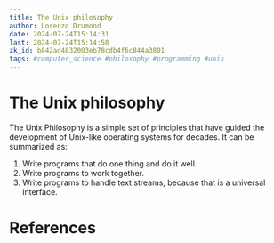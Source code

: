 ```yaml
---
title: The Unix philosophy
author: Lorenzo Drumond
date: 2024-07-24T15:14:31
last: 2024-07-24T15:14:58
zk_id: b842ad4832003eb78cdb4f6c844a3801
tags: #computer_science #philosophy #programming #unix
---
```



# The Unix philosophy

The Unix Philosophy is a simple set of principles that have guided the development of Unix-like operating systems for decades. It can be summarized as:

1. Write programs that do one thing and do it well.
2. Write programs to work together.
3. Write programs to handle text streams, because that is a universal interface.

# References
